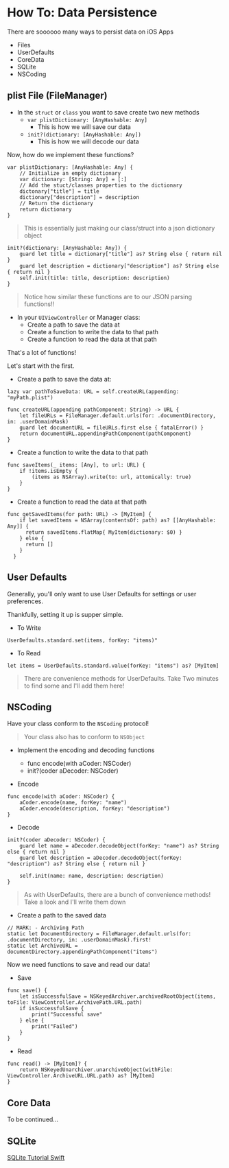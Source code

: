# How To: Data Persistence 

There are soooooo many ways to persist data on iOS Apps

+ Files
+ UserDefaults
+ CoreData
+ SQLite
+ NSCoding

## plist File (FileManager)

+ In the `struct` or `class` you want to save create two new methods
	+ `var plistDictionary: [AnyHashable: Any]`
		+ This is how we will save our data
	+ `init?(dictionary: [AnyHashable: Any])`
		+ This is how we will decode our data

Now, how do we implement these functions?

```
var plistDictionary: [AnyHashable: Any] {
	// Initialize an empty dictionary
	var dictionary: [String: Any] = [:]
	// Add the stuct/classes properties to the dictionary
	dictonary["title"] = title
	dictionary["description"] = description
	// Return the dictionary
	return dictionary
}
```
> This is essentially just making our class/struct into a json dictionary object

```
init?(dictionary: [AnyHashable: Any]) {
	guard let title = dictionary["title"] as? String else { return nil }
	guard let description = dictionary["description"] as? String else { return nil }
	self.init(title: title, description: description)
}
```
> Notice how similar these functions are to our JSON parsing functions!!

+ In your `UIViewController` or Manager class:
	+ Create a path to save the data at
	+ Create a function to write the data to that path
	+ Create a function to read the data at that path

That's a lot of functions!

Let's start with the first.

+ Create a path to save the data at:

```
lazy var pathToSaveData: URL = self.createURL(appending: "myPath.plist")

func createURL(appending pathComponent: String) -> URL {
	let fileURLs = FileManager.default.urls(for: .documentDirectory, in: .userDomainMask)
	guard let documentURL = fileURLs.first else { fatalError() }
	return documentURL.appendingPathComponent(pathComponent)
}
```

+ Create a function to write the data to that path

```
func saveItems(_ items: [Any], to url: URL) {
	if !items.isEmpty {
		(items as NSArray).write(to: url, attomically: true)
	}
}
```

+ Create a function to read the data at that path

```
func getSavedItems(for path: URL) -> [MyItem] {
    if let savedItems = NSArray(contentsOf: path) as? [[AnyHashable: Any]] {
      return savedItems.flatMap{ MyItem(dictionary: $0) } 
    } else {
      return []
    }
  }
```

## User Defaults

Generally, you'll only want to use User Defaults for settings or user preferences.

Thankfully, setting it up is supper simple.

+ To Write

`UserDefaults.standard.set(items, forKey: "items)"`

+ To Read

`let items = UserDefaults.standard.value(forKey: "items") as? [MyItem]`

> There are convenience methods for UserDefaults. Take Two minutes to find some and I'll add them here!

## NSCoding

Have your class conform to the `NSCoding` protocol!

> Your class also has to conform to `NSObject`

+ Implement the encoding and decoding functions
	+ func encode(with aCoder: NSCoder)
	+ init?(coder aDecoder: NSCoder)

	
+ Encode

```
func encode(with aCoder: NSCoder) {
	aCoder.encode(name, forKey: "name")
	aCoder.encode(description, forKey: "description")
}
```

+ Decode

```
init?(coder aDecoder: NSCoder) {
	guard let name = aDecoder.decodeObject(forKey: "name") as? String else { return nil }
	guard let description = aDecoder.decodeObject(forKey: "description") as? String else { return nil }
	
	self.init(name: name, description: description)
}
```

> As with UserDefaults, there are a bunch of convenience methods! Take a look and I'll write them down

+ Create a path to the saved data

```
// MARK: - Archiving Path
static let DocumentDirectory = FileManager.default.urls(for: .documentDirectory, in: .userDomainMask).first!
static let ArchiveURL = documentDirectory.appendingPathComponent("items")

```

Now we need functions to save and read our data!

+ Save

```
func save() {
	let isSuccessfulSave = NSKeyedArchiver.archivedRootObject(items, toFile: ViewController.ArchivePath.URL.path)
	if isSuccessfulSave {
		print("Successful save"
	} else {
		print("Failed")
	}
}
```
+ Read

```
func read() -> [MyItem]? {
	return NSKeyedUnarchiver.unarchiveObject(withFile: ViewController.ArchiveURL.URL.path) as? [MyItem]
}
```


## Core Data

To be continued...

## SQLite

[SQLite Tutorial Swift](https://www.raywenderlich.com/123579/sqlite-tutorial-swift)
